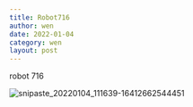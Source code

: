 ```yaml
---
title: Robot716
author: wen
date: 2022-01-04
category: wen
layout: post
---
```




robot 716



![snipaste_20220104_111639-16412662544451](https://robot716.github.io/assets/img/dengwenbo/snipaste_20220104_111639-16412662544451.jpg)

